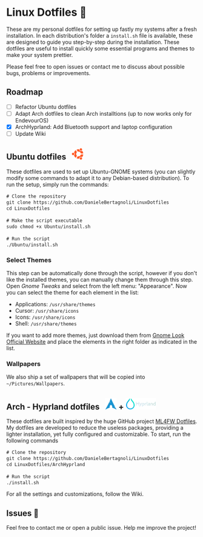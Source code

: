 # Linux Dotfiles 🐧
These are my personal dotfiles for setting up fastly my systems after a fresh installation. In each distribution's folder a `install.sh` file is available, these are designed to guide you step-by-step during the installation. These dotfiles are useful to install quickly some essential programs and themes to make your system prettier.

Please feel free to open issues or contact me to discuss about possible bugs, problems or improvements. 

## Roadmap
- [ ] Refactor Ubuntu dotfiles
- [ ] Adapt Arch dotfiles to clean Arch installtions (up to now works only for EndevourOS)
- [x] ArchHyprland: Add Bluetooth support and laptop configuration
- [ ] Update Wiki

## Ubuntu dotfiles &nbsp; <img src="Images/ubuntu.png" width="30">
These dotfiles are used to set up Ubuntu-GNOME systems (you can slightly modify some commands to adapt it to any Debian-based distribution). To run the setup, simply run the commands:

```ssh
# Clone the repository
git clone https://github.com/DanieleBertagnoli/LinuxDotfiles
cd LinuxDotfiles

# Make the script executable
sudo chmod +x Ubuntu/install.sh

# Run the script
./Ubuntu/install.sh
```

### Select Themes

This step can be automatically done through the script, however if you don't like the installed themes, you can manually change them through this step. Open *Gnome Tweaks* and select from the left menu: "Appearance". 
Now you can select the theme for each element in the list:
- Applications: `/usr/share/themes`
- Cursor: `/usr/share/icons`
- Icons: `/usr/share/icons`
- Shell: `/usr/share/themes`

If you want to add more themes, just download them from [Gnome Look Official Website](https://www.gnome-look.org/) and place the elements in the right folder as indicated in the list. 

### Wallpapers

We also ship a set of wallpapers that will be copied into `~/Pictures/Wallpapers`. 

## Arch - Hyprland dotfiles &nbsp; <img src="Images/arch.png" width="30"> + <img src="Images/hyprland.png" width="80">

These dotfiles are built inspired by the huge GitHub project [ML4FW Dotfiles](https://github.com/mylinuxforwork/dotfiles). My dotfiles are developed to reduce the useless packages, providing a lighter installation, yet fully configured and customizable. To start, run the following commands
```ssh
# Clone the repository
git clone https://github.com/DanieleBertagnoli/LinuxDotfiles
cd LinuxDotfiles/ArchHyprland

# Run the script
./install.sh
```

For all the settings and customizations, follow the Wiki.


## Issues 🚨
Feel free to contact me or open a public issue. Help me improve the project!
